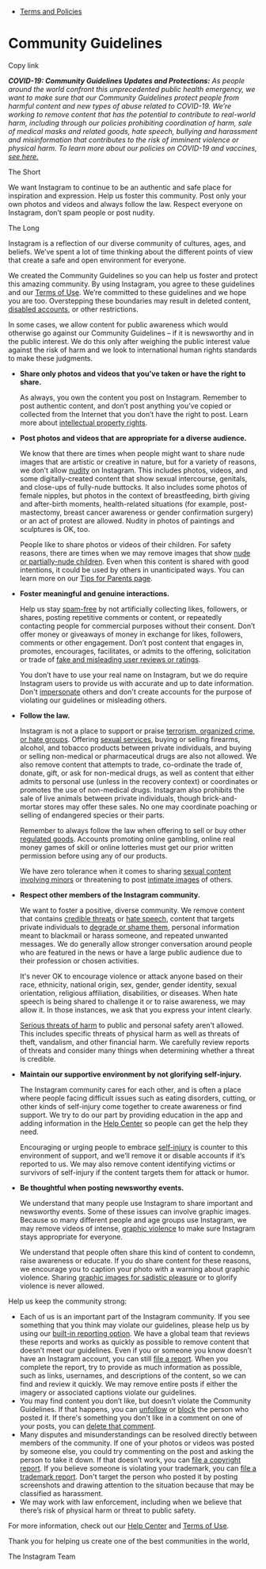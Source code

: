 *   [Terms and Policies](https://help.instagram.com/1417489251945243/?helpref=breadcrumb)

Community Guidelines
====================

Copy link

_**COVID-19: Community Guidelines Updates and Protections:** As people around the world confront this unprecedented public health emergency, we want to make sure that our Community Guidelines protect people from harmful content and new types of abuse related to COVID-19. We’re working to remove content that has the potential to contribute to real-world harm, including through our policies prohibiting coordination of harm, sale of medical masks and related goods, hate speech, bullying and harassment and misinformation that contributes to the risk of imminent violence or physical harm. To learn more about our policies on COVID-19 and vaccines, [see here.](https://help.instagram.com/697825587576762?helpref=faq_content)_

The Short

We want Instagram to continue to be an authentic and safe place for inspiration and expression. Help us foster this community. Post only your own photos and videos and always follow the law. Respect everyone on Instagram, don’t spam people or post nudity.

The Long

Instagram is a reflection of our diverse community of cultures, ages, and beliefs. We’ve spent a lot of time thinking about the different points of view that create a safe and open environment for everyone.

We created the Community Guidelines so you can help us foster and protect this amazing community. By using Instagram, you agree to these guidelines and our [Terms of Use](https://www.instagram.com/legal/terms). We’re committed to these guidelines and we hope you are too. Overstepping these boundaries may result in deleted content, [disabled accounts](https://help.instagram.com/366993040048856?helpref=faq_content), or other restrictions.

In some cases, we allow content for public awareness which would otherwise go against our Community Guidelines – if it is newsworthy and in the public interest. We do this only after weighing the public interest value against the risk of harm and we look to international human rights standards to make these judgments.

*   **Share only photos and videos that you’ve taken or have the right to share.**
    
    As always, you own the content you post on Instagram. Remember to post authentic content, and don’t post anything you’ve copied or collected from the Internet that you don’t have the right to post. Learn more about [intellectual property rights](https://help.instagram.com/126382350847838?helpref=faq_content).
    
*   **Post photos and videos that are appropriate for a diverse audience.**
    
    We know that there are times when people might want to share nude images that are artistic or creative in nature, but for a variety of reasons, we don’t allow [nudity](https://l.instagram.com/?u=https%3A%2F%2Fwww.facebook.com%2Fcommunitystandards%2Fadult_nudity_sexual_activity&e=AT3Hr4QGgKKgJp22wAVHBKN45KJbxD3Yp4OI6myUpKyTivU_hrR-SkXwLDQe0qn4mBUD0OpCSo9ke69eAzE2RVYRNvW02qxWOKPKiw8ZuShNZiOp9-9f1Iu67QOCNiyq1IF7NMD2LMvMmUvMIPBpFekdSMYK2e1zkn1Q7Q) on Instagram. This includes photos, videos, and some digitally-created content that show sexual intercourse, genitals, and close-ups of fully-nude buttocks. It also includes some photos of female nipples, but photos in the context of breastfeeding, birth giving and after-birth moments, health-related situations (for example, post-mastectomy, breast cancer awareness or gender confirmation surgery) or an act of protest are allowed. Nudity in photos of paintings and sculptures is OK, too.
    
    People like to share photos or videos of their children. For safety reasons, there are times when we may remove images that show [nude or partially-nude children](https://l.instagram.com/?u=https%3A%2F%2Fwww.facebook.com%2Fcommunitystandards%2Fchild_nudity_sexual_exploitation&e=AT3Hr4QGgKKgJp22wAVHBKN45KJbxD3Yp4OI6myUpKyTivU_hrR-SkXwLDQe0qn4mBUD0OpCSo9ke69eAzE2RVYRNvW02qxWOKPKiw8ZuShNZiOp9-9f1Iu67QOCNiyq1IF7NMD2LMvMmUvMIPBpFekdSMYK2e1zkn1Q7Q). Even when this content is shared with good intentions, it could be used by others in unanticipated ways. You can learn more on our [Tips for Parents page](https://help.instagram.com/154475974694511/?helpref=faq_content).
    
*   **Foster meaningful and genuine interactions.**
    
    Help us stay [spam-free](https://l.instagram.com/?u=https%3A%2F%2Fwww.facebook.com%2Fcommunitystandards%2Fspam&e=AT3Hr4QGgKKgJp22wAVHBKN45KJbxD3Yp4OI6myUpKyTivU_hrR-SkXwLDQe0qn4mBUD0OpCSo9ke69eAzE2RVYRNvW02qxWOKPKiw8ZuShNZiOp9-9f1Iu67QOCNiyq1IF7NMD2LMvMmUvMIPBpFekdSMYK2e1zkn1Q7Q) by not artificially collecting likes, followers, or shares, posting repetitive comments or content, or repeatedly contacting people for commercial purposes without their consent. Don’t offer money or giveaways of money in exchange for likes, followers, comments or other engagement. Don’t post content that engages in, promotes, encourages, facilitates, or admits to the offering, solicitation or trade of [fake and misleading user reviews or ratings](https://l.instagram.com/?u=https%3A%2F%2Fwww.facebook.com%2Fcommunitystandards%2Ffraud_deception&e=AT3Hr4QGgKKgJp22wAVHBKN45KJbxD3Yp4OI6myUpKyTivU_hrR-SkXwLDQe0qn4mBUD0OpCSo9ke69eAzE2RVYRNvW02qxWOKPKiw8ZuShNZiOp9-9f1Iu67QOCNiyq1IF7NMD2LMvMmUvMIPBpFekdSMYK2e1zkn1Q7Q).
    
    You don’t have to use your real name on Instagram, but we do require Instagram users to provide us with accurate and up to date information. Don't [impersonate](https://l.instagram.com/?u=https%3A%2F%2Fwww.facebook.com%2Fcommunitystandards%2Fmisrepresentation&e=AT3Hr4QGgKKgJp22wAVHBKN45KJbxD3Yp4OI6myUpKyTivU_hrR-SkXwLDQe0qn4mBUD0OpCSo9ke69eAzE2RVYRNvW02qxWOKPKiw8ZuShNZiOp9-9f1Iu67QOCNiyq1IF7NMD2LMvMmUvMIPBpFekdSMYK2e1zkn1Q7Q) others and don't create accounts for the purpose of violating our guidelines or misleading others.
    
*   **Follow the law.**
    
    Instagram is not a place to support or praise [terrorism, organized crime, or hate groups](https://l.instagram.com/?u=https%3A%2F%2Fwww.facebook.com%2Fcommunitystandards%2Fdangerous_individuals_organizations&e=AT3Hr4QGgKKgJp22wAVHBKN45KJbxD3Yp4OI6myUpKyTivU_hrR-SkXwLDQe0qn4mBUD0OpCSo9ke69eAzE2RVYRNvW02qxWOKPKiw8ZuShNZiOp9-9f1Iu67QOCNiyq1IF7NMD2LMvMmUvMIPBpFekdSMYK2e1zkn1Q7Q). Offering [sexual services](https://l.instagram.com/?u=https%3A%2F%2Fwww.facebook.com%2Fcommunitystandards%2Fsexual_solicitation&e=AT3Hr4QGgKKgJp22wAVHBKN45KJbxD3Yp4OI6myUpKyTivU_hrR-SkXwLDQe0qn4mBUD0OpCSo9ke69eAzE2RVYRNvW02qxWOKPKiw8ZuShNZiOp9-9f1Iu67QOCNiyq1IF7NMD2LMvMmUvMIPBpFekdSMYK2e1zkn1Q7Q), buying or selling firearms, alcohol, and tobacco products between private individuals, and buying or selling non-medical or pharmaceutical drugs are also not allowed. We also remove content that attempts to trade, co-ordinate the trade of, donate, gift, or ask for non-medical drugs, as well as content that either admits to personal use (unless in the recovery context) or coordinates or promotes the use of non-medical drugs. Instagram also prohibits the sale of live animals between private individuals, though brick-and-mortar stores may offer these sales. No one may coordinate poaching or selling of endangered species or their parts.
    
    Remember to always follow the law when offering to sell or buy other [regulated goods](https://l.instagram.com/?u=https%3A%2F%2Fwww.facebook.com%2Fcommunitystandards%2Fregulated_goods&e=AT3Hr4QGgKKgJp22wAVHBKN45KJbxD3Yp4OI6myUpKyTivU_hrR-SkXwLDQe0qn4mBUD0OpCSo9ke69eAzE2RVYRNvW02qxWOKPKiw8ZuShNZiOp9-9f1Iu67QOCNiyq1IF7NMD2LMvMmUvMIPBpFekdSMYK2e1zkn1Q7Q). Accounts promoting online gambling, online real money games of skill or online lotteries must get our prior written permission before using any of our products.
    
    We have zero tolerance when it comes to sharing [sexual content involving minors](https://l.instagram.com/?u=https%3A%2F%2Fwww.facebook.com%2Fcommunitystandards%2Fchild_nudity_sexual_exploitation&e=AT3Hr4QGgKKgJp22wAVHBKN45KJbxD3Yp4OI6myUpKyTivU_hrR-SkXwLDQe0qn4mBUD0OpCSo9ke69eAzE2RVYRNvW02qxWOKPKiw8ZuShNZiOp9-9f1Iu67QOCNiyq1IF7NMD2LMvMmUvMIPBpFekdSMYK2e1zkn1Q7Q) or threatening to post [intimate images](https://l.instagram.com/?u=https%3A%2F%2Fwww.facebook.com%2Fcommunitystandards%2Fsexual_exploitation_adults&e=AT3Hr4QGgKKgJp22wAVHBKN45KJbxD3Yp4OI6myUpKyTivU_hrR-SkXwLDQe0qn4mBUD0OpCSo9ke69eAzE2RVYRNvW02qxWOKPKiw8ZuShNZiOp9-9f1Iu67QOCNiyq1IF7NMD2LMvMmUvMIPBpFekdSMYK2e1zkn1Q7Q) of others.
    
*   **Respect other members of the Instagram community.**
    
    We want to foster a positive, diverse community. We remove content that contains [credible threats](https://l.instagram.com/?u=https%3A%2F%2Fwww.facebook.com%2Fcommunitystandards%2Fcredible_violence&e=AT3Hr4QGgKKgJp22wAVHBKN45KJbxD3Yp4OI6myUpKyTivU_hrR-SkXwLDQe0qn4mBUD0OpCSo9ke69eAzE2RVYRNvW02qxWOKPKiw8ZuShNZiOp9-9f1Iu67QOCNiyq1IF7NMD2LMvMmUvMIPBpFekdSMYK2e1zkn1Q7Q) or [hate speech](https://l.instagram.com/?u=https%3A%2F%2Fwww.facebook.com%2Fcommunitystandards%2Fhate_speech&e=AT3Hr4QGgKKgJp22wAVHBKN45KJbxD3Yp4OI6myUpKyTivU_hrR-SkXwLDQe0qn4mBUD0OpCSo9ke69eAzE2RVYRNvW02qxWOKPKiw8ZuShNZiOp9-9f1Iu67QOCNiyq1IF7NMD2LMvMmUvMIPBpFekdSMYK2e1zkn1Q7Q), content that targets private individuals to [degrade or shame them](https://l.instagram.com/?u=https%3A%2F%2Fwww.facebook.com%2Fcommunitystandards%2Fbullying&e=AT3Hr4QGgKKgJp22wAVHBKN45KJbxD3Yp4OI6myUpKyTivU_hrR-SkXwLDQe0qn4mBUD0OpCSo9ke69eAzE2RVYRNvW02qxWOKPKiw8ZuShNZiOp9-9f1Iu67QOCNiyq1IF7NMD2LMvMmUvMIPBpFekdSMYK2e1zkn1Q7Q), personal information meant to blackmail or harass someone, and repeated unwanted messages. We do generally allow stronger conversation around people who are featured in the news or have a large public audience due to their profession or chosen activities.
    
    It's never OK to encourage violence or attack anyone based on their race, ethnicity, national origin, sex, gender, gender identity, sexual orientation, religious affiliation, disabilities, or diseases. When hate speech is being shared to challenge it or to raise awareness, we may allow it. In those instances, we ask that you express your intent clearly.
    
    [Serious threats of harm](https://l.instagram.com/?u=https%3A%2F%2Fwww.facebook.com%2Fcommunitystandards%2Fcredible_violence&e=AT3Hr4QGgKKgJp22wAVHBKN45KJbxD3Yp4OI6myUpKyTivU_hrR-SkXwLDQe0qn4mBUD0OpCSo9ke69eAzE2RVYRNvW02qxWOKPKiw8ZuShNZiOp9-9f1Iu67QOCNiyq1IF7NMD2LMvMmUvMIPBpFekdSMYK2e1zkn1Q7Q) to public and personal safety aren't allowed. This includes specific threats of physical harm as well as threats of theft, vandalism, and other financial harm. We carefully review reports of threats and consider many things when determining whether a threat is credible.
    
*   **Maintain our supportive environment by not glorifying self-injury.**
    
    The Instagram community cares for each other, and is often a place where people facing difficult issues such as eating disorders, cutting, or other kinds of self-injury come together to create awareness or find support. We try to do our part by providing education in the app and adding information in the [Help Center](https://help.instagram.com/) so people can get the help they need.
    
    Encouraging or urging people to embrace [self-injury](https://l.instagram.com/?u=https%3A%2F%2Fwww.facebook.com%2Fcommunitystandards%2Fsuicide_self_injury_violence&e=AT3Hr4QGgKKgJp22wAVHBKN45KJbxD3Yp4OI6myUpKyTivU_hrR-SkXwLDQe0qn4mBUD0OpCSo9ke69eAzE2RVYRNvW02qxWOKPKiw8ZuShNZiOp9-9f1Iu67QOCNiyq1IF7NMD2LMvMmUvMIPBpFekdSMYK2e1zkn1Q7Q) is counter to this environment of support, and we’ll remove it or disable accounts if it’s reported to us. We may also remove content identifying victims or survivors of self-injury if the content targets them for attack or humor.
    
*   **Be thoughtful when posting newsworthy events.**
    
    We understand that many people use Instagram to share important and newsworthy events. Some of these issues can involve graphic images. Because so many different people and age groups use Instagram, we may remove videos of intense, [graphic violence](https://l.instagram.com/?u=https%3A%2F%2Fwww.facebook.com%2Fcommunitystandards%2Fgraphic_violence&e=AT3Hr4QGgKKgJp22wAVHBKN45KJbxD3Yp4OI6myUpKyTivU_hrR-SkXwLDQe0qn4mBUD0OpCSo9ke69eAzE2RVYRNvW02qxWOKPKiw8ZuShNZiOp9-9f1Iu67QOCNiyq1IF7NMD2LMvMmUvMIPBpFekdSMYK2e1zkn1Q7Q) to make sure Instagram stays appropriate for everyone.
    
    We understand that people often share this kind of content to condemn, raise awareness or educate. If you do share content for these reasons, we encourage you to caption your photo with a warning about graphic violence. Sharing [graphic images for sadistic pleasure](https://l.instagram.com/?u=https%3A%2F%2Fwww.facebook.com%2Fcommunitystandards%2Fcruel_insensitive&e=AT3Hr4QGgKKgJp22wAVHBKN45KJbxD3Yp4OI6myUpKyTivU_hrR-SkXwLDQe0qn4mBUD0OpCSo9ke69eAzE2RVYRNvW02qxWOKPKiw8ZuShNZiOp9-9f1Iu67QOCNiyq1IF7NMD2LMvMmUvMIPBpFekdSMYK2e1zkn1Q7Q) or to glorify violence is never allowed.
    

Help us keep the community strong:

*   Each of us is an important part of the Instagram community. If you see something that you think may violate our guidelines, please help us by using our [built-in reporting option](https://help.instagram.com/165828726894770?helpref=faq_content). We have a global team that reviews these reports and works as quickly as possible to remove content that doesn’t meet our guidelines. Even if you or someone you know doesn’t have an Instagram account, you can still [file a report](https://help.instagram.com/contact/383679321740945). When you complete the report, try to provide as much information as possible, such as links, usernames, and descriptions of the content, so we can find and review it quickly. We may remove entire posts if either the imagery or associated captions violate our guidelines.
*   You may find content you don’t like, but doesn’t violate the Community Guidelines. If that happens, you can [unfollow](https://help.instagram.com/286340048138725?helpref=faq_content) or [block](https://help.instagram.com/426700567389543/?helpref=faq_content) the person who posted it. If there's something you don't like in a comment on one of your posts, you can [delete that comment](https://help.instagram.com/289098941190483?helpref=faq_content).
*   Many disputes and misunderstandings can be resolved directly between members of the community. If one of your photos or videos was posted by someone else, you could try commenting on the post and asking the person to take it down. If that doesn’t work, you can [file a copyright report](https://help.instagram.com/126382350847838?helpref=faq_content). If you believe someone is violating your trademark, you can [file a trademark report](https://help.instagram.com/222826637847963?helpref=faq_content). Don't target the person who posted it by posting screenshots and drawing attention to the situation because that may be classified as harassment.
*   We may work with law enforcement, including when we believe that there’s risk of physical harm or threat to public safety.

For more information, check out our [Help Center](https://help.instagram.com/) and [Terms of Use](https://l.instagram.com/?u=http%3A%2F%2Finstagram.com%2Flegal%2Fterms%2F%23&e=AT3Hr4QGgKKgJp22wAVHBKN45KJbxD3Yp4OI6myUpKyTivU_hrR-SkXwLDQe0qn4mBUD0OpCSo9ke69eAzE2RVYRNvW02qxWOKPKiw8ZuShNZiOp9-9f1Iu67QOCNiyq1IF7NMD2LMvMmUvMIPBpFekdSMYK2e1zkn1Q7Q).

Thank you for helping us create one of the best communities in the world,

The Instagram Team